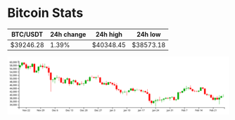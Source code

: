 # Bitcoin Stats

BTC/USDT|24h change|24h high|24h low|
|---|---|---|---|
|$39246.28|1.39%|$40348.45|$38573.18|

<img src="./chart.svg">
